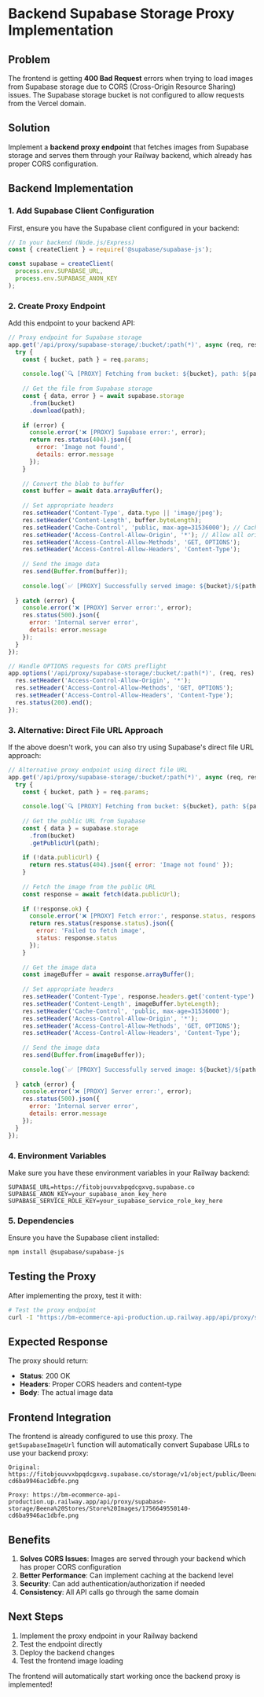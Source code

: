# Backend Supabase Storage Proxy Implementation

## Problem
The frontend is getting **400 Bad Request** errors when trying to load images from Supabase storage due to CORS (Cross-Origin Resource Sharing) issues. The Supabase storage bucket is not configured to allow requests from the Vercel domain.

## Solution
Implement a **backend proxy endpoint** that fetches images from Supabase storage and serves them through your Railway backend, which already has proper CORS configuration.

## Backend Implementation

### 1. Add Supabase Client Configuration

First, ensure you have the Supabase client configured in your backend:

```javascript
// In your backend (Node.js/Express)
const { createClient } = require('@supabase/supabase-js');

const supabase = createClient(
  process.env.SUPABASE_URL,
  process.env.SUPABASE_ANON_KEY
);
```

### 2. Create Proxy Endpoint

Add this endpoint to your backend API:

```javascript
// Proxy endpoint for Supabase storage
app.get('/api/proxy/supabase-storage/:bucket/:path(*)', async (req, res) => {
  try {
    const { bucket, path } = req.params;
    
    console.log(`🔍 [PROXY] Fetching from bucket: ${bucket}, path: ${path}`);
    
    // Get the file from Supabase storage
    const { data, error } = await supabase.storage
      .from(bucket)
      .download(path);
    
    if (error) {
      console.error('❌ [PROXY] Supabase error:', error);
      return res.status(404).json({ 
        error: 'Image not found',
        details: error.message 
      });
    }
    
    // Convert the blob to buffer
    const buffer = await data.arrayBuffer();
    
    // Set appropriate headers
    res.setHeader('Content-Type', data.type || 'image/jpeg');
    res.setHeader('Content-Length', buffer.byteLength);
    res.setHeader('Cache-Control', 'public, max-age=31536000'); // Cache for 1 year
    res.setHeader('Access-Control-Allow-Origin', '*'); // Allow all origins
    res.setHeader('Access-Control-Allow-Methods', 'GET, OPTIONS');
    res.setHeader('Access-Control-Allow-Headers', 'Content-Type');
    
    // Send the image data
    res.send(Buffer.from(buffer));
    
    console.log(`✅ [PROXY] Successfully served image: ${bucket}/${path}`);
    
  } catch (error) {
    console.error('❌ [PROXY] Server error:', error);
    res.status(500).json({ 
      error: 'Internal server error',
      details: error.message 
    });
  }
});

// Handle OPTIONS requests for CORS preflight
app.options('/api/proxy/supabase-storage/:bucket/:path(*)', (req, res) => {
  res.setHeader('Access-Control-Allow-Origin', '*');
  res.setHeader('Access-Control-Allow-Methods', 'GET, OPTIONS');
  res.setHeader('Access-Control-Allow-Headers', 'Content-Type');
  res.status(200).end();
});
```

### 3. Alternative: Direct File URL Approach

If the above doesn't work, you can also try using Supabase's direct file URL approach:

```javascript
// Alternative proxy endpoint using direct file URL
app.get('/api/proxy/supabase-storage/:bucket/:path(*)', async (req, res) => {
  try {
    const { bucket, path } = req.params;
    
    console.log(`🔍 [PROXY] Fetching from bucket: ${bucket}, path: ${path}`);
    
    // Get the public URL from Supabase
    const { data } = supabase.storage
      .from(bucket)
      .getPublicUrl(path);
    
    if (!data.publicUrl) {
      return res.status(404).json({ error: 'Image not found' });
    }
    
    // Fetch the image from the public URL
    const response = await fetch(data.publicUrl);
    
    if (!response.ok) {
      console.error('❌ [PROXY] Fetch error:', response.status, response.statusText);
      return res.status(response.status).json({ 
        error: 'Failed to fetch image',
        status: response.status 
      });
    }
    
    // Get the image data
    const imageBuffer = await response.arrayBuffer();
    
    // Set appropriate headers
    res.setHeader('Content-Type', response.headers.get('content-type') || 'image/jpeg');
    res.setHeader('Content-Length', imageBuffer.byteLength);
    res.setHeader('Cache-Control', 'public, max-age=31536000');
    res.setHeader('Access-Control-Allow-Origin', '*');
    res.setHeader('Access-Control-Allow-Methods', 'GET, OPTIONS');
    res.setHeader('Access-Control-Allow-Headers', 'Content-Type');
    
    // Send the image data
    res.send(Buffer.from(imageBuffer));
    
    console.log(`✅ [PROXY] Successfully served image: ${bucket}/${path}`);
    
  } catch (error) {
    console.error('❌ [PROXY] Server error:', error);
    res.status(500).json({ 
      error: 'Internal server error',
      details: error.message 
    });
  }
});
```

### 4. Environment Variables

Make sure you have these environment variables in your Railway backend:

```env
SUPABASE_URL=https://fitobjouvvxbpqdcgxvg.supabase.co
SUPABASE_ANON_KEY=your_supabase_anon_key_here
SUPABASE_SERVICE_ROLE_KEY=your_supabase_service_role_key_here
```

### 5. Dependencies

Ensure you have the Supabase client installed:

```bash
npm install @supabase/supabase-js
```

## Testing the Proxy

After implementing the proxy, test it with:

```bash
# Test the proxy endpoint
curl -I "https://bm-ecommerce-api-production.up.railway.app/api/proxy/supabase-storage/Beena%20Stores/Store%20Images/1756649550140-cd6ba9946ac1dbfe.png"
```

## Expected Response

The proxy should return:
- **Status**: 200 OK
- **Headers**: Proper CORS headers and content-type
- **Body**: The actual image data

## Frontend Integration

The frontend is already configured to use this proxy. The `getSupabaseImageUrl` function will automatically convert Supabase URLs to use your backend proxy:

```
Original: https://fitobjouvvxbpqdcgxvg.supabase.co/storage/v1/object/public/Beena%20Stores/Store%20Images/1756649550140-cd6ba9946ac1dbfe.png

Proxy: https://bm-ecommerce-api-production.up.railway.app/api/proxy/supabase-storage/Beena%20Stores/Store%20Images/1756649550140-cd6ba9946ac1dbfe.png
```

## Benefits

1. **Solves CORS Issues**: Images are served through your backend which has proper CORS configuration
2. **Better Performance**: Can implement caching at the backend level
3. **Security**: Can add authentication/authorization if needed
4. **Consistency**: All API calls go through the same domain

## Next Steps

1. Implement the proxy endpoint in your Railway backend
2. Test the endpoint directly
3. Deploy the backend changes
4. Test the frontend image loading

The frontend will automatically start working once the backend proxy is implemented!
